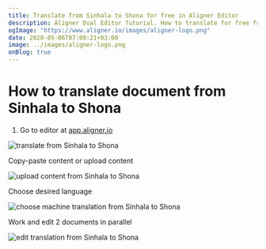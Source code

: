 ```yaml
---
title: Translate from Sinhala to Shona for free in Aligner Editor
description: Aligner Dual Editor Tutorial. How to translate for free from Sinhala to Shona. Aligner is multilingual document management platform. 
ogImage: "https://www.aligner.io/images/aligner-logo.png"
date: 2020-05-06T07:09:21+03:00
image: ../images/aligner-logo.png
onBlog: true
---
```


# How to translate document from Sinhala to Shona

1. Go to editor at [app.aligner.io](https://app.aligner.io "Aligner App web page")

![translate from Sinhala to Shona](../aligner-blank-editor.png "translate from Sinhala to Shona")

Copy-paste content or upload content

![upload content from Sinhala to Shona](../aligner-uploaded-document.png "upload content from Sinhala to Shona")

Choose desired language

![choose machine translation from Sinhala to Shona](../aligner-language-dropdown.png "choose machine translation from Sinhala to Shona")

Work and edit 2 documents in parallel

![edit translation from Sinhala to Shona](../aligner-double-sitded-editor.png "edit translation from Sinhala to Shona")

